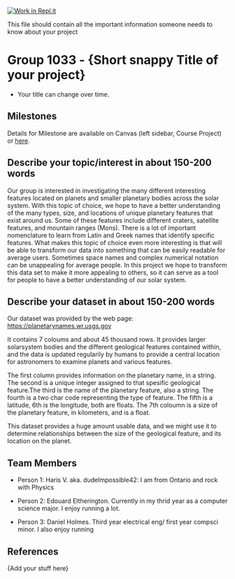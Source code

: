 [![Work in Repl.it](https://classroom.github.com/assets/work-in-replit-14baed9a392b3a25080506f3b7b6d57f295ec2978f6f33ec97e36a161684cbe9.svg)](https://classroom.github.com/online_ide?assignment_repo_id=359071&assignment_repo_type=GroupAssignmentRepo)

This file should contain all the important information someone needs to know about your project

# Group 1033 - {Short snappy Title of your project}

- Your title can change over time.

## Milestones

Details for Milestone are available on Canvas (left sidebar, Course Project) or [here](https://firas.moosvi.com/courses/data301/project/milestone01.html).

## Describe your topic/interest in about 150-200 words

Our group is interested in investigating the many different interesting features located on planets and smaller planetary bodies across the solar system. With this topic of choice, we hope to have a better understanding of the many types, size, and locations of unique planetary features that exist around us. Some of these features include different craters, satellite features, and mountain ranges (Mons). There is a lot of important nomenclature to learn from Latin and Greek names that identify specific features. What makes this topic of choice even more interesting is that will be able to transform our data into something that can be easily readable for average users. Sometimes space names and complex numerical notation can be unappealing for average people. In this project we hope to transform this data set to make it more appealing to others, so it can serve as a tool for people to have a better understanding of our solar system.   

## Describe your dataset in about 150-200 words

Our dataset was provided by the web page:
https://planetarynames.wr.usgs.gov
 
It contains 7 coloums and about 45 thousand rows. It provides larger solarsystem bodies and the different geological features contained within, and the data is updated regularily by humans to provide a central location for astronomers to examine planets and various features. 
 
The first column provides information on the planetary name, in a string. The second is a unique integer assigned to that spesific geological feature.The third is the name of the planetary feature, also a string. The fourth is a two char code representing the type of feature. The fifth is a latitude, 6th is the longitude, both are floats. The 7th coloumn is a size of the planetary feature, in kilometers, and is a float. 

This dataset provides a huge amount usable data, and we might use it to determine relationships between the size of the geological feature, and its location on the planet.


## Team Members

- Person 1: Haris V. aka. dudeImpossible42: I am from Ontario and rock with Physics

- Person 2: Edouard Eltherington. Currently in my thrid year as a computer science major. I enjoy running a lot. 

- Person 3: Daniel Holmes. Third year electrical eng/ first year compsci minor. I also enjoy running

## References

{Add your stuff here}
